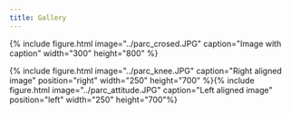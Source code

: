 ```yaml
---
title: Gallery
---
```


{% include figure.html image="../parc_crosed.JPG" caption="Image with caption" width="300" height="800" %}

{% include figure.html image="../parc_knee.JPG" caption="Right aligned image" position="right" width="250" height="700" %}{% include figure.html image="../parc_attitude.JPG" caption="Left aligned image" position="left" width="250" height="700"%}

